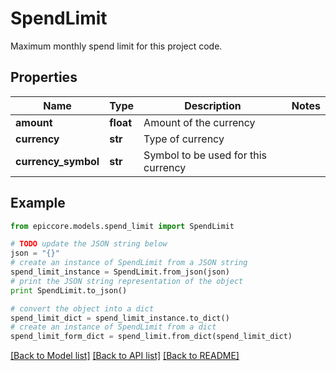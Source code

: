 # SpendLimit

Maximum monthly spend limit for this project code.

## Properties

Name | Type | Description | Notes
------------ | ------------- | ------------- | -------------
**amount** | **float** | Amount of the currency | 
**currency** | **str** | Type of currency | 
**currency_symbol** | **str** | Symbol to be used for this currency | 

## Example

```python
from epiccore.models.spend_limit import SpendLimit

# TODO update the JSON string below
json = "{}"
# create an instance of SpendLimit from a JSON string
spend_limit_instance = SpendLimit.from_json(json)
# print the JSON string representation of the object
print SpendLimit.to_json()

# convert the object into a dict
spend_limit_dict = spend_limit_instance.to_dict()
# create an instance of SpendLimit from a dict
spend_limit_form_dict = spend_limit.from_dict(spend_limit_dict)
```
[[Back to Model list]](../README.md#documentation-for-models) [[Back to API list]](../README.md#documentation-for-api-endpoints) [[Back to README]](../README.md)


